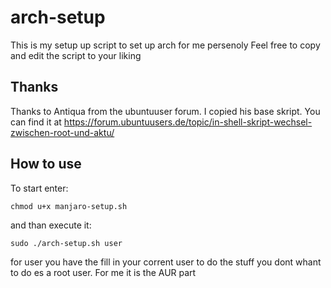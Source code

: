 # arch-setup
This is my setup up script to set up arch for me persenoly
Feel free to copy and edit the script to your liking

## Thanks
Thanks to Antiqua from the ubuntuuser forum. I copied his base skript. You can find it at https://forum.ubuntuusers.de/topic/in-shell-skript-wechsel-zwischen-root-und-aktu/

## How to use
To start enter:

<code>chmod u+x manjaro-setup.sh</code>

and than execute it:

<code>sudo ./arch-setup.sh user</code>


for user you have the fill in your corrent user to do the stuff you dont whant to do es a root user. For me it is the AUR part

